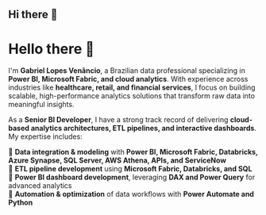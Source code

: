 ## Hi there 👋

# Hello there 👋  
I'm **Gabriel Lopes Venâncio**, a Brazilian data professional specializing in **Power BI, Microsoft Fabric, and cloud analytics**. With experience across industries like **healthcare, retail, and financial services**, I focus on building scalable, high-performance analytics solutions that transform raw data into meaningful insights.  

As a **Senior BI Developer**, I have a strong track record of delivering **cloud-based analytics architectures, ETL pipelines, and interactive dashboards**. My expertise includes:  

🔹 **Data integration & modeling** with **Power BI, Microsoft Fabric, Databricks, Azure Synapse, SQL Server, AWS Athena, APIs, and ServiceNow**  
🔹 **ETL pipeline development** using **Microsoft Fabric, Databricks, and SQL**  
🔹 **Power BI dashboard development**, leveraging **DAX and Power Query** for advanced analytics  
🔹 **Automation & optimization** of data workflows with **Power Automate and Python**   
